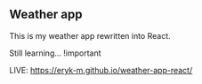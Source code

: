 ## Weather app

This is my weather app rewritten into React.

Still learning... !important

LIVE: https://eryk-m.github.io/weather-app-react/
